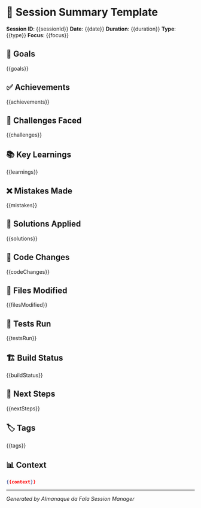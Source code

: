 # 🧠 Session Summary Template

**Session ID**: {{sessionId}}
**Date**: {{date}}
**Duration**: {{duration}}
**Type**: {{type}}
**Focus**: {{focus}}

## 🎯 Goals
{{goals}}

## ✅ Achievements
{{achievements}}

## 🚧 Challenges Faced
{{challenges}}

## 📚 Key Learnings
{{learnings}}

## ❌ Mistakes Made
{{mistakes}}

## 🔧 Solutions Applied
{{solutions}}

## 📝 Code Changes
{{codeChanges}}

## 📁 Files Modified
{{filesModified}}

## 🧪 Tests Run
{{testsRun}}

## 🏗️ Build Status
{{buildStatus}}

## 🚀 Next Steps
{{nextSteps}}

## 🏷️ Tags
{{tags}}

## 📊 Context
```json
{{context}}
```

---
*Generated by Almanaque da Fala Session Manager*
